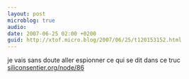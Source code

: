 ```yaml
---
layout: post
microblog: true
audio: 
date: 2007-06-25 02:00 +0200
guid: http://xtof.micro.blog/2007/06/25/t120153152.html
---
```

je vais sans doute aller espionner ce qui se dit dans ce truc [siliconsentier.org/node/86](http://siliconsentier.org/node/86)
